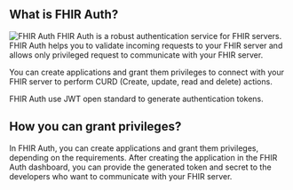 ## What is FHIR Auth?
![FHIR Auth](https://imgur.com/2d6TQtq)
FHIR Auth is a robust authentication service for FHIR servers. 
FHIR Auth helps you to validate incoming requests to your FHIR server and allows only privileged request to communicate with your FHIR server. 

You can create applications and grant them privileges to connect with your FHIR server to perform CURD (Create, update, read and delete) actions.

FHIR Auth use JWT open standard to generate authentication tokens.

## How you can grant privileges?
In FHIR Auth, you can create applications and grant them privileges, depending on the requirements.
After creating the application in the FHIR Auth dashboard, you can provide the generated token and secret to the developers who want to communicate with your FHIR server.
